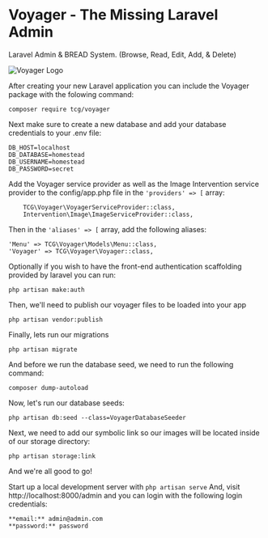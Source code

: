 # **V**oyager - The Missing Laravel Admin

Laravel Admin & BREAD System. (Browse, Read, Edit, Add, & Delete)

![Voyager Logo](https://s3.amazonaws.com/thecontrolgroup/voyager.png)

After creating your new Laravel application you can include the Voyager package with the folowing command: 

```
composer require tcg/voyager
```

Next make sure to create a new database and add your database credentials to your .env file:

```
DB_HOST=localhost
DB_DATABASE=homestead
DB_USERNAME=homestead
DB_PASSWORD=secret
```

Add the Voyager service provider as well as the Image Intervention service provider to the config/app.php file in the `'providers' => [` array:

```
    TCG\Voyager\VoyagerServiceProvider::class,
    Intervention\Image\ImageServiceProvider::class,
```

Then in the `'aliases' => [` array, add the following aliases:

```
'Menu' => TCG\Voyager\Models\Menu::class,
'Voyager' => TCG\Voyager\Voyager::class,
```

Optionally if you wish to have the front-end authentication scaffolding provided by laravel you can run:

```
php artisan make:auth
```

Then, we'll need to publish our voyager files to be loaded into your app

```
php artisan vendor:publish
```

Finally, lets run our migrations

```
php artisan migrate
```

And before we run the database seed, we need to run the following command:

```
composer dump-autoload
```

Now, let's run our database seeds:

```
php artisan db:seed --class=VoyagerDatabaseSeeder
```

Next, we need to add our symbolic link so our images will be located inside of our storage directory:

```
php artisan storage:link
```

And we're all good to go! 

Start up a local development server with `php artisan serve` And, visit http://localhost:8000/admin and you can login with the following login credentials:

```
**email:** admin@admin.com
**password:** password
```
